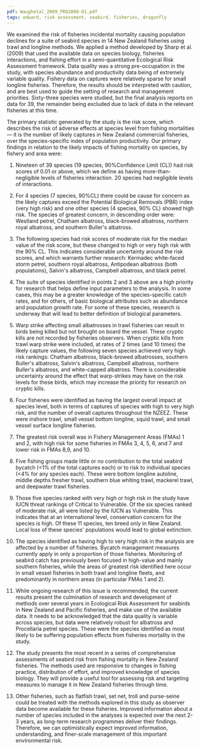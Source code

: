 ```yaml
---
pdf: Waughetal_2009_PRO2008-01.pdf
tags: edward, risk assessment, seabird, fisheries, dragonfly
---
```

We examined the risk of fisheries incidental mortality causing population declines for a suite of seabird species in 14 New Zealand fisheries using trawl and longline methods. We applied a method developed by Sharp et al. (2009) that used the available data on species biology, fisheries interactions, and fishing effort in a semi-quantitative Ecological Risk Assessment framework. Data quality was a strong pre-occupation in the study, with species abundance and productivity data being of extremely variable quality. Fishery data on captures were relatively sparse for small longline fisheries. Therefore, the results should be interpreted with caution, and are best used to guide the setting of research and management priorities. Sixty-three species were studied, but the final analysis reports on data for 39, the remainder being excluded due to lack of data in the relevant fisheries at this time. 

The primary statistic generated by the study is the risk score, which describes the risk of adverse effects at species level from fishing mortalities — it is the number of likely captures in New Zealand commercial fisheries, over the species-specific index of population productivity. Our primary findings in relation to the likely impacts of fishing mortality on species, by fishery and area were: 
1. Nineteen of 39 species (19 species, 90%Confidence Limit (CL)) had risk scores of 0.01 or above, which we define as having more-than-negligible levels of fisheries interaction. 20 species had negligible levels of interactions.

2. For 4 species (7 species, 90%CL) there could be cause for concern as the likely captures exceed the Potential Biological Removals (PBR) index (very high risk) and one other species (4 species, 90% CL) showed high risk. The species of greatest concern, in descending order were: Westland petrel, Chatham albatross, black-browed albatross, northern royal albatross, and southern Buller's albatross. 

3. The following species had risk scores of moderate risk for the median value of the risk score, but these changed to high or very high risk with the 90% CL. This indicates considerable uncertainty around the risk scores, and which warrants further research: Kermadec white-faced storm petrel, southern royal albatross, Antipodean albatross (both populations), Salvin's albatross, Campbell albatross, and black petrel. 

4. The suite of species identified in points 2 and 3 above are a high priority for research that helps define input parameters to the analysis. In some cases, this may be a greater knowledge of the species-specific catch rates, and for others, of basic biological attributes such as abundance and population growth rate. For some of these species, research is underway that will lead to better definition of biological parameters. 

5. Warp strike affecting small albatrosses in trawl fisheries can result in birds being killed but not brought on board the vessel. These cryptic kills are not recorded by fisheries observers. When cryptic kills from trawl warp strike were included, at rates of 2 times (and 10 times) the likely capture values, the following seven species achieved very high risk rankings: Chatham albatross, black-browed albatrosses, southern Buller's albatross, Salvin's albatross, Campbell albatross, northern Buller's albatross, and white-capped albatross. There is considerable uncertainty around the effect that warp-strikes may have on the risk levels for these birds, which may increase the priority for research on cryptic kills. 

6. Four fisheries were identified as having the largest overall impact at species level, both in terms of captures of species with high to very high risk, and the number of overall captures throughout the NZEEZ. These were inshore trawl, small vessel bottom longline, squid trawl, and small vessel surface longline fisheries. 

7. The greatest risk overall was in Fishery Management Areas (FMAs) 1 and 2, with high risk for some fisheries in FMAs 3, 4, 5, 6, and 7 and lower risk in FMAs 8,9, and 10. 

8. Five fishing groups made little or no contribution to the total seabird bycatch (<1% of the total captures each) or to risk to individual species (<4% for any species each). These were bottom longline autoline, middle depths fresher trawl, southern blue whiting trawl, mackerel trawl, and deepwater trawl fisheries. 

9. Those five species ranked with very high or high risk in the study have IUCN threat rankings of Critical to Vulnerable. Of the six species ranked of moderate risk, all were listed by the IUCN as Vulnerable. This indicates that at an international level, conservation concern for the species is high. Of these 11 species, ten breed only in New Zealand. Local loss of these species' populations would lead to global extinction. 

10. The species identified as having high to very high risk in the analysis are affected by a number of fisheries. Bycatch management measures currently apply in only a proportion of those fisheries. Monitoring of seabird catch has previously been focused in high-value and mainly southern fisheries, while the areas of greatest risk identified here occur in small vessel fisheries in both trawl and longline fleets, and predominantly in northern areas (in particular FMAs 1 and 2). 

11. While ongoing research of this issue is recommended, the current results present the culmination of research and development of methods over several years in Ecological Risk Assessment for seabirds in New Zealand and Pacific fisheries, and make use of the available data. It needs to be acknowledged that the data quality is variable across species, but data were relatively robust for albatross and Procellaria petrel species. These were the species identified as most likely to be suffering population effects from fisheries mortality in the study. 

12. The study presents the most recent in a series of comprehensive assessments of seabird risk from fishing mortality in New Zealand fisheries. The methods used are responsive to changes in fishing practice, distribution of effort, and improved knowledge of species biology. They will provide a useful tool for assessing risk and targeting measures to manage it in New Zealand fisheries through time. 

13. Other fisheries, such as flatfish trawl, set net, troll and purse-seine could be treated with the methods explored in this study as observer data become available for these fisheries. Improved information about a number of species included in the analyses is expected over the next 2-3 years, as long-term research programmes deliver their findings. Therefore, we can optimistically expect improved information, understanding, and finer-scale management of this important environmental risk. 
